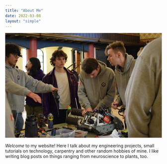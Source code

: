 ```yaml
---
title: "About Me"
date: 2022-03-08
layout: "simple"
---
```


![Face](images/first.jpeg)

_Welcome_ to my website! Here I talk about my engineering projects, small tutorials on technology, carpentry and other random hobbies of mine. I like writing blog posts on things ranging from neuroscience to plants, too.

